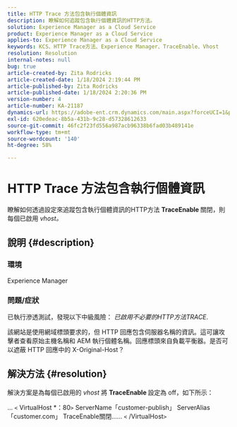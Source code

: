 ```yaml
---
title: HTTP Trace 方法包含執行個體資訊
description: 瞭解如何追蹤包含執行個體資訊的HTTP方法。
solution: Experience Manager as a Cloud Service
product: Experience Manager as a Cloud Service
applies-to: Experience Manager as a Cloud Service
keywords: KCS、HTTP Trace方法、Experience Manager、TraceEnable、Vhost
resolution: Resolution
internal-notes: null
bug: true
article-created-by: Zita Rodricks
article-created-date: 1/18/2024 2:19:44 PM
article-published-by: Zita Rodricks
article-published-date: 1/18/2024 2:20:36 PM
version-number: 4
article-number: KA-21187
dynamics-url: https://adobe-ent.crm.dynamics.com/main.aspx?forceUCI=1&pagetype=entityrecord&etn=knowledgearticle&id=41a8f49e-0cb6-ee11-a569-6045bd0065f9
exl-id: 620edeac-8b5a-431b-9c28-d57328612633
source-git-commit: 46fc2f23fd556a987acb96338b6fad03b489141e
workflow-type: tm+mt
source-wordcount: '140'
ht-degree: 58%

---
```


# HTTP Trace 方法包含執行個體資訊


瞭解如何透過設定來追蹤包含執行個體資訊的HTTP方法 <b>TraceEnable </b>關閉，則每個已啟用 *vhost。*

## 說明 {#description}


### <b>環境</b>

Experience Manager



### <b>問題/症狀</b>

已執行滲透測試，發現以下中級風險： *已啟用不必要的HTTP方法TRACE*.

該網站是使用網域標頭要求的，但 HTTP 回應包含伺服器名稱的資訊。這可讓攻擊者查看原始主機名稱和 AEM 執行個體名稱。回應標頭來自負載平衡器。是否可以遮蔽 HTTP 回應中的 X-Original-Host？


## 解決方法 {#resolution}


解決方案是為每個已啟用的 *vhost* 將 <b>TraceEnable </b> 設定為 off，如下所示：

...
`<` VirtualHost \*：80`>`
ServerName「customer-publish」 ServerAlias「customer.com」 TraceEnable關閉……
`<` /VirtualHost`>`
